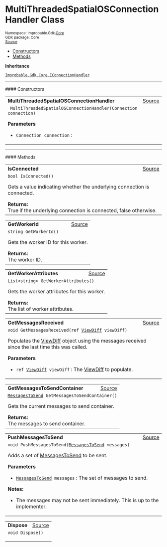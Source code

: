 
# MultiThreadedSpatialOSConnectionHandler Class
<sup>
Namespace: Improbable.Gdk.<a href="{{urlRoot}}/api/core-index">Core</a><br/>
GDK package: Core<br/>
<a href="https://www.github.com/spatialos/gdk-for-unity/blob/15bb5eac/workers/unity/Packages/io.improbable.gdk.core/Worker/ConnectionHandlers/MultithreadedSpatialOSConnectionHandler/MultiThreadedSpatialOSConnectionHandler.cs/#L6">Source</a>
<style>
a code {
                    padding: 0em 0.25em!important;
}
code {
                    background-color: #ffffff!important;
}
</style>
</sup>
<nav id="pageToc" class="page-toc"><ul><li><a href="#constructors">Constructors</a>
<li><a href="#methods">Methods</a>
</ul></nav>



</p>

<b>Inheritance</b>

<code><a href="{{urlRoot}}/api/core/i-connection-handler">Improbable.Gdk.Core.IConnectionHandler</a></code>










</p>
<hr style="width:100%; border-top-color:#d8d8d8" />
#### Constructors


</p>




<table width="100%">
    <tr>
        <td style="border-right:none"><a id="multithreadedspatialosconnectionhandler-connection"></a><b>MultiThreadedSpatialOSConnectionHandler</b></td>
        <td style="border-left:none; text-align:right"><a href="https://www.github.com/spatialos/gdk-for-unity/blob/15bb5eac/workers/unity/Packages/io.improbable.gdk.core/Worker/ConnectionHandlers/MultithreadedSpatialOSConnectionHandler/MultiThreadedSpatialOSConnectionHandler.cs/#L15">Source</a></td>
    </tr>
    <tr>
        <td colspan="2">
<code> MultiThreadedSpatialOSConnectionHandler(Connection connection)</code></p>



</p>

<b>Parameters</b>

<ul>
<li><code>Connection connection</code> : </li>
</ul>





</td>
    </tr>
</table>




</p>
<hr style="width:100%; border-top-color:#d8d8d8" />
#### Methods


</p>




<table width="100%">
    <tr>
        <td style="border-right:none"><a id="isconnected"></a><b>IsConnected</b></td>
        <td style="border-left:none; text-align:right"><a href="https://www.github.com/spatialos/gdk-for-unity/blob/15bb5eac/workers/unity/Packages/io.improbable.gdk.core/Worker/ConnectionHandlers/MultithreadedSpatialOSConnectionHandler/MultiThreadedSpatialOSConnectionHandler.cs/#L24">Source</a></td>
    </tr>
    <tr>
        <td colspan="2">
<code>bool IsConnected()</code></p>
Gets a value indicating whether the underlying connection is connected. 
</p><b>Returns:</b></br>True if the underlying connection is connected, false otherwise.




</td>
    </tr>
</table>


<table width="100%">
    <tr>
        <td style="border-right:none"><a id="getworkerid"></a><b>GetWorkerId</b></td>
        <td style="border-left:none; text-align:right"><a href="https://www.github.com/spatialos/gdk-for-unity/blob/15bb5eac/workers/unity/Packages/io.improbable.gdk.core/Worker/ConnectionHandlers/MultithreadedSpatialOSConnectionHandler/MultiThreadedSpatialOSConnectionHandler.cs/#L29">Source</a></td>
    </tr>
    <tr>
        <td colspan="2">
<code>string GetWorkerId()</code></p>
Gets the worker ID for this worker. 
</p><b>Returns:</b></br>The worker ID.




</td>
    </tr>
</table>


<table width="100%">
    <tr>
        <td style="border-right:none"><a id="getworkerattributes"></a><b>GetWorkerAttributes</b></td>
        <td style="border-left:none; text-align:right"><a href="https://www.github.com/spatialos/gdk-for-unity/blob/15bb5eac/workers/unity/Packages/io.improbable.gdk.core/Worker/ConnectionHandlers/MultithreadedSpatialOSConnectionHandler/MultiThreadedSpatialOSConnectionHandler.cs/#L34">Source</a></td>
    </tr>
    <tr>
        <td colspan="2">
<code>List&lt;string&gt; GetWorkerAttributes()</code></p>
Gets the worker attributes for this worker. 
</p><b>Returns:</b></br>The list of worker attributes.




</td>
    </tr>
</table>


<table width="100%">
    <tr>
        <td style="border-right:none"><a id="getmessagesreceived-ref-viewdiff"></a><b>GetMessagesReceived</b></td>
        <td style="border-left:none; text-align:right"><a href="https://www.github.com/spatialos/gdk-for-unity/blob/15bb5eac/workers/unity/Packages/io.improbable.gdk.core/Worker/ConnectionHandlers/MultithreadedSpatialOSConnectionHandler/MultiThreadedSpatialOSConnectionHandler.cs/#L39">Source</a></td>
    </tr>
    <tr>
        <td colspan="2">
<code>void GetMessagesReceived(ref <a href="{{urlRoot}}/api/core/view-diff">ViewDiff</a> viewDiff)</code></p>
Populates the <a href="{{urlRoot}}/api/core/view-diff">ViewDiff</a> object using the messages received since the last time this was called. 


</p>

<b>Parameters</b>

<ul>
<li><code>ref <a href="{{urlRoot}}/api/core/view-diff">ViewDiff</a> viewDiff</code> : The <a href="{{urlRoot}}/api/core/view-diff">ViewDiff</a> to populate.</li>
</ul>





</td>
    </tr>
</table>


<table width="100%">
    <tr>
        <td style="border-right:none"><a id="getmessagestosendcontainer"></a><b>GetMessagesToSendContainer</b></td>
        <td style="border-left:none; text-align:right"><a href="https://www.github.com/spatialos/gdk-for-unity/blob/15bb5eac/workers/unity/Packages/io.improbable.gdk.core/Worker/ConnectionHandlers/MultithreadedSpatialOSConnectionHandler/MultiThreadedSpatialOSConnectionHandler.cs/#L54">Source</a></td>
    </tr>
    <tr>
        <td colspan="2">
<code><a href="{{urlRoot}}/api/core/messages-to-send">MessagesToSend</a> GetMessagesToSendContainer()</code></p>
Gets the current messages to send container. 
</p><b>Returns:</b></br>The messages to send container.




</td>
    </tr>
</table>


<table width="100%">
    <tr>
        <td style="border-right:none"><a id="pushmessagestosend-messagestosend"></a><b>PushMessagesToSend</b></td>
        <td style="border-left:none; text-align:right"><a href="https://www.github.com/spatialos/gdk-for-unity/blob/15bb5eac/workers/unity/Packages/io.improbable.gdk.core/Worker/ConnectionHandlers/MultithreadedSpatialOSConnectionHandler/MultiThreadedSpatialOSConnectionHandler.cs/#L59">Source</a></td>
    </tr>
    <tr>
        <td colspan="2">
<code>void PushMessagesToSend(<a href="{{urlRoot}}/api/core/messages-to-send">MessagesToSend</a> messages)</code></p>
Adds a set of <a href="{{urlRoot}}/api/core/messages-to-send">MessagesToSend</a> to be sent. 


</p>

<b>Parameters</b>

<ul>
<li><code><a href="{{urlRoot}}/api/core/messages-to-send">MessagesToSend</a> messages</code> : The set of messages to send.</li>
</ul>



</p>

<b>Notes:</b>

<ul>
<li>The messages may not be sent immediately. This is up to the implementer. </li>
</ul>




</td>
    </tr>
</table>


<table width="100%">
    <tr>
        <td style="border-right:none"><a id="dispose"></a><b>Dispose</b></td>
        <td style="border-left:none; text-align:right"><a href="https://www.github.com/spatialos/gdk-for-unity/blob/15bb5eac/workers/unity/Packages/io.improbable.gdk.core/Worker/ConnectionHandlers/MultithreadedSpatialOSConnectionHandler/MultiThreadedSpatialOSConnectionHandler.cs/#L75">Source</a></td>
    </tr>
    <tr>
        <td colspan="2">
<code>void Dispose()</code></p>






</td>
    </tr>
</table>





